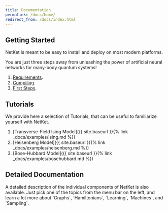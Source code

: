 ```yaml
---
title: Documentation
permalink: /docs/home/
redirect_from: /docs/index.html
---
```


<h2 class="bg-primary">Getting Started</h2>
NetKet is meant to be easy to install and deploy on most modern platforms.

You are just three steps away from unleashing the power of artificial neural networks for many-body quantum systems!

1. [Requirements](../requirements/).
2. [Compiling](../compiling/).
3. [First Steps](../first_steps/).

<h2 class="bg-primary">Tutorials</h2>
We provide here a selection of Tutorials, that can be useful to familiarize yourself with NetKet.

1. [Transverse-Field Ising Model]({{ site.baseurl }}{% link _docs/examples/ising.md %})
2. [Heisenberg Model]({{ site.baseurl }}{% link _docs/examples/heisenberg.md %})
3. [Bose-Hubbard Model]({{ site.baseurl }}{% link _docs/examples/bosehubbard.md %})


<h2 class="bg-primary">Detailed Documentation</h2>
A detailed description of the individual components of NetKet is also available.
Just pick one of the topics from the menu bar on the left, and learn a lot more about `Graphs`, `Hamiltonians`, `Learning`, `Machines`, and `Sampling`.
